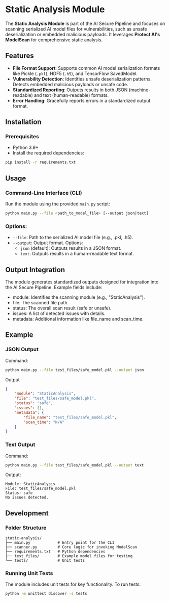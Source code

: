 # Static Analysis Module

The **Static Analysis Module** is part of the AI Secure Pipeline and focuses on scanning serialized AI model files for vulnerabilities, such as unsafe deserialization or embedded malicious payloads. It leverages **Protect AI's ModelScan** for comprehensive static analysis.

## Features

- **File Format Support**: Supports common AI model serialization formats like Pickle (`.pkl`), HDF5 (`.h5`), and TensorFlow SavedModel.
- **Vulnerability Detection**: Identifies unsafe deserialization patterns. Detects embedded malicious payloads or unsafe code.
- **Standardized Reporting**: Outputs results in both JSON (machine-readable) and text (human-readable) formats.
- **Error Handling**: Gracefully reports errors in a standardized output format.

## Installation

### Prerequisites
- Python 3.9+
- Install the required dependencies:
```bash
pip install -r requirements.txt
```

## Usage

### Command-Line Interface (CLI)

Run the module using the provided `main.py` script:

```bash
python main.py --file <path_to_model_file> [--output json|text]
```

### Options:
- `--file`: Path to the serialized AI model file (e.g., .pkl, .h5).
- `--output`: Output format. Options:
  - `json` (default): Outputs results in a JSON format.
  - `text`: Outputs results in a human-readable text format.

## Output Integration

The module generates standardized outputs designed for integration into the AI Secure Pipeline. Example fields include:

- module: Identifies the scanning module (e.g., "StaticAnalysis").
- file: The scanned file path.
- status: The overall scan result (safe or unsafe).
- issues: A list of detected issues with details.
- metadata: Additional information like file_name and scan_time.

## Example

### JSON Output

Command:

```bash
python main.py --file test_files/safe_model.pkl --output json
```

Output
```json
{
    "module": "StaticAnalysis",
    "file": "test_files/safe_model.pkl",
    "status": "safe",
    "issues": [],
    "metadata": {
        "file_name": "test_files/safe_model.pkl",
        "scan_time": "N/A"
    }
}
```

### Text Output

Command:
```bash
python main.py --file test_files/safe_model.pkl --output text
```

Output:
```plaintext
Module: StaticAnalysis
File: test_files/safe_model.pkl
Status: safe
No issues detected.
```

## Development

### Folder Structure

```plaintext
static-analysis/
├── main.py            # Entry point for the CLI
├── scanner.py         # Core logic for invoking ModelScan
├── requirements.txt   # Python dependencies
├── test_files/        # Example model files for testing
└── tests/             # Unit tests
```

### Running Unit Tests

The module includes unit tests for key functionality. To run tests:

```bash
python -m unittest discover -s tests
```


